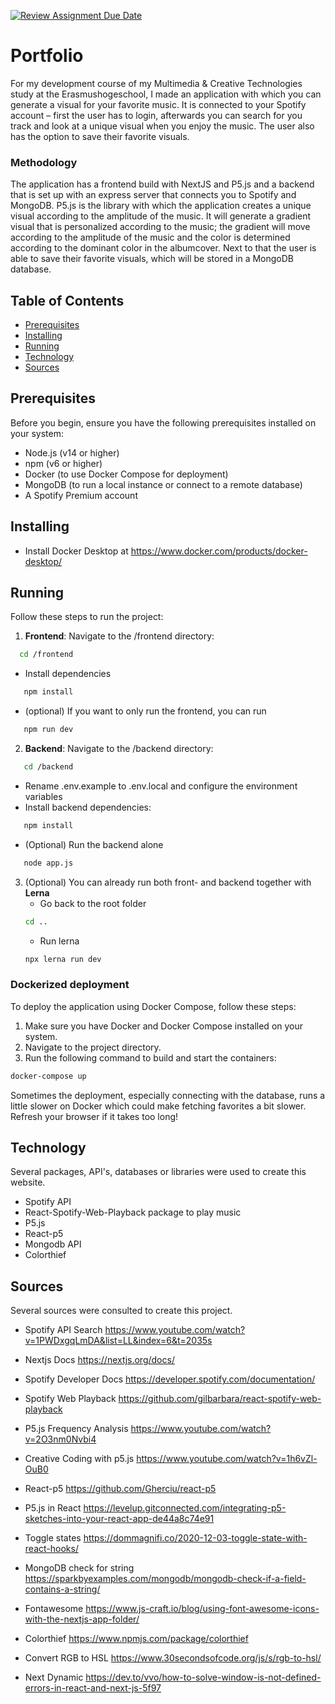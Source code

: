 [![Review Assignment Due Date](https://classroom.github.com/assets/deadline-readme-button-24ddc0f5d75046c5622901739e7c5dd533143b0c8e959d652212380cedb1ea36.svg)](https://classroom.github.com/a/DhYPBlwE)

# Portfolio

For my development course of my Multimedia & Creative Technologies study at the Erasmushogeschool, I made an application with which you can generate a visual for your favorite music. It is connected to your Spotify account – first the user has to login, afterwards you can search for you track and look at a unique visual when you enjoy the music. The user also has the option to save their favorite visuals.

### Methodology

The application has a frontend build with NextJS and P5.js and a backend that is set up with an express server that connects you to Spotify and MongoDB. P5.js is the library with which the application creates a unique visual according to the amplitude of the music. It will generate a gradient visual that is personalized according to the music; the gradient will move according to the amplitude of the music and the color is determined according to the dominant color in the albumcover. Next to that the user is able to save their favorite visuals, which will be stored in a MongoDB database.

## Table of Contents

- [Prerequisites](#prerequisites)
- [Installing](#installing)
- [Running](#running)
- [Technology](#technology)
- [Sources](#sources)

## Prerequisites

Before you begin, ensure you have the following prerequisites installed on your system:

- Node.js (v14 or higher)
- npm (v6 or higher)
- Docker (to use Docker Compose for deployment)
- MongoDB (to run a local instance or connect to a remote database)
- A Spotify Premium account

## Installing

- Install Docker Desktop at https://www.docker.com/products/docker-desktop/

## Running

Follow these steps to run the project:

1.  **Frontend**: Navigate to the /frontend directory:

```sh
  cd /frontend
```

- Install dependencies

```sh
   npm install
```

- (optional) If you want to only run the frontend, you can run

```sh
   npm run dev
```

2. **Backend**: Navigate to the /backend directory:

```sh
   cd /backend
```

- Rename .env.example to .env.local and configure the environment variables
- Install backend dependencies:

```sh
   npm install
```

- (Optional) Run the backend alone

```sh
   node app.js
```

3. (Optional) You can already run both front- and backend together with **Lerna**
   - Go back to the root folder
   ```sh
   cd ..
   ```
   - Run lerna
   ```sh
   npx lerna run dev
   ```

### Dockerized deployment

To deploy the application using Docker Compose, follow these steps:

1. Make sure you have Docker and Docker Compose installed on your system.
2. Navigate to the project directory.
3. Run the following command to build and start the containers:

```sh
docker-compose up 
```
Sometimes the deployment, especially connecting with the database, runs a little slower on Docker which could make fetching favorites a bit slower. Refresh your browser if it takes too long!


## Technology

Several packages, API's, databases or libraries were used to create this website.

- Spotify API
- React-Spotify-Web-Playback package to play music
- P5.js
- React-p5
- Mongodb API
- Colorthief

## Sources

Several sources were consulted to create this project.

- Spotify API Search https://www.youtube.com/watch?v=1PWDxgqLmDA&list=LL&index=6&t=2035s
- Nextjs Docs https://nextjs.org/docs/
- Spotify Developer Docs https://developer.spotify.com/documentation/
- Spotify Web Playback https://github.com/gilbarbara/react-spotify-web-playback
- P5.js Frequency Analysis https://www.youtube.com/watch?v=2O3nm0Nvbi4
- Creative Coding with p5.js https://www.youtube.com/watch?v=1h6vZl-OuB0

- React-p5 https://github.com/Gherciu/react-p5
- P5.js in React https://levelup.gitconnected.com/integrating-p5-sketches-into-your-react-app-de44a8c74e91
- Toggle states https://dommagnifi.co/2020-12-03-toggle-state-with-react-hooks/
- MongoDB check for string https://sparkbyexamples.com/mongodb/mongodb-check-if-a-field-contains-a-string/

- Fontawesome https://www.js-craft.io/blog/using-font-awesome-icons-with-the-nextjs-app-folder/

- Colorthief https://www.npmjs.com/package/colorthief
- Convert RGB to HSL https://www.30secondsofcode.org/js/s/rgb-to-hsl/
- Next Dynamic https://dev.to/vvo/how-to-solve-window-is-not-defined-errors-in-react-and-next-js-5f97
